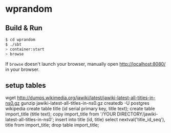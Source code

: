 # wprandom #

## Build & Run ##

```sh
$ cd wprandom
$ ./sbt
> container:start
> browse
```

If `browse` doesn't launch your browser, manually open [http://localhost:8080/](http://localhost:8080/) in your browser.

## setup tables ##

wget http://dumps.wikimedia.org/jawiki/latest/jawiki-latest-all-titles-in-ns0.gz
gunzip jawiki-latest-all-titles-in-ns0.gz
createdb -U postgres wikipedia
create table title (id serial primary key, title text);
create table import_title (title text);
copy import_title from '/YOUR DIRECTORY/jawiki-latest-all-titles-in-ns0';
insert into title (id, title) select nextval('title_id_seq'), title from import_title;
drop table import_title;
